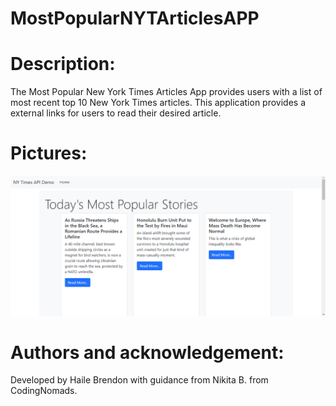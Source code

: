 # MostPopularNYTArticlesAPP

# Description:

The Most Popular New York Times Articles App provides users with a list of most recent top 10 New York Times articles. This application provides a external links for users to read their desired article.

# Pictures:

![alt text](https://github.com/HaileB65/MostPopularNYTArticlesAPP/blob/main/src/resources/static/images/Most_Popular_NYT_Articles_Application_Screenshot.png)

# Authors and acknowledgement:

Developed by Haile Brendon with guidance from Nikita B. from CodingNomads.
